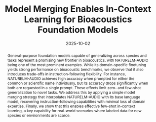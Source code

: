 ---
# Documentation: https://wowchemy.com/docs/managing-content/

title: "Model Merging Enables In-Context Learning for Bioacoustics Foundation Models"
subtitle: ''
summary: ''
authors:
- marincione
- crisostomi
- Roberto Dessi
- rodola
- Emanuele Rossi

tags: []
categories: []
date: '2025-10-02'
lastmod: 2025-02-27T:26:44
featured: false
draft: false
publication_short: "NeurIPS 2025 Workshop AiForAnimalComms"

image:
  caption: ''
  focal_point: 'Center'
  preview_only: false

projects: []
publishDate: '2025-27-02T:26:44'
publication_types:
- '1'
abstract: "General-purpose foundation models capable of generalizing across species and tasks represent a promising new frontier in bioacoustics, with NATURELM-AUDIO being one of the most prominent examples. While its domain-specific finetuning yields strong performance on bioacoustic benchmarks, we observe that it also introduces trade-offs in instruction-following flexibility. For instance, NATURELM-AUDIO achieves high accuracy when prompted for either the common or scientific name individually, but its accuracy drops significantly when both are requested in a single prompt. These effects limit zero- and few-shot generalization to novel tasks. We address this by applying a simple model merging strategy that interpolates NATURELM-AUDIO with its base language model, recovering instruction-following capabilities with minimal loss of domain expertise. Finally, we show that this enables effective few-shot in-context learning, a key capability for real-world scenarios where labeled data for new species or environments are scarce."

links:
- icon: link
  icon_pack: fas
  name: 'URL'
  url: https://openreview.net/forum?id=8YmupGWwvl

publication: '*NeurIPS 2025 Workshop on AI for non-human animal communication*'
---